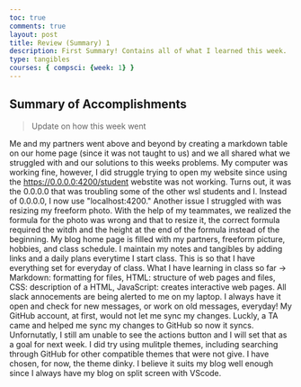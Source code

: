 ```yaml
---
toc: true
comments: true
layout: post
title: Review (Summary) 1
description: First Summary! Contains all of what I learned this week.
type: tangibles
courses: { compsci: {week: 1} }
---
```


## Summary of Accomplishments
> Update on how this week went

Me and my partners went above and beyond by creating a markdown table on our home page (since it was not taught to us) and we all shared what we struggled with and our solutions to this weeks problems.
 My computer was working fine, however, I did struggle trying to open my website since using the https://0.0.0.0:4200/student webstite was not working. 
 Turns out, it was the 0.0.0.0 that was troubling some of the other wsl students and I. Instead of 0.0.0.0, I now use "localhost:4200." Another issue I struggled with was resizing my freeform photo. With the help of my teammates, we realized the formula for the photo was wrong and that to resize it, the correct formula required the witdh and the height at the end of the formula instead of the beginning. 
 My blog home page is filled with my partners, freeform picture, hobbies, and class schedule.
I maintain my notes and tangibles by  adding links and a daily plans everytime I start class. This is so that I have everything set for everyday of class. 
What I have learning in class so far -> Markdown: formatting for files, HTML: structure of web pages and files, CSS: description of a HTML, JavaScript: creates interactive web pages. 
All slack annocements are being alerted to me on my laptop. I always have it open and check for new messages, or work on old messages, everyday! 
My GitHub account, at first, would not let me sync my changes. Luckly, a TA came and helped me sync my changes to GitHub so now it syncs. Unfornutatly, I still am unable to see the actions button and I will set that as a goal for next week. 
I did try using mulitple themes, including searching through GitHub for other compatible themes that were not give. I have chosen, for now, the theme dinky. I believe it suits my blog well enough since I always have my blog on split screen with VScode.